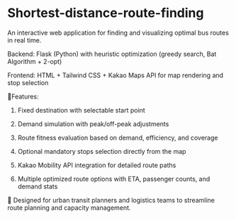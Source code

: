 # Shortest-distance-route-finding

An interactive web application for finding and visualizing optimal bus routes in real time.

Backend: Flask (Python) with heuristic optimization (greedy search, Bat Algorithm + 2-opt)

Frontend: HTML + Tailwind CSS + Kakao Maps API for map rendering and stop selection


🚌Features:

1. Fixed destination with selectable start point

2. Demand simulation with peak/off-peak adjustments

3. Route fitness evaluation based on demand, efficiency, and coverage

4. Optional mandatory stops selection directly from the map

5. Kakao Mobility API integration for detailed route paths

6. Multiple optimized route options with ETA, passenger counts, and demand stats


🚀 Designed for urban transit planners and logistics teams to streamline route planning and capacity management.
